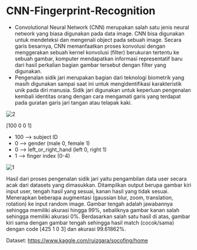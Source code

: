 # CNN-Fingerprint-Recognition

- Convolutional Neural Network (CNN) merupakan salah satu jenis neural network yang biasa digunakan pada data image. CNN bisa digunakan untuk mendeteksi dan mengenali object pada sebuah image. Secara garis besarnya, CNN memanfaatkan proses konvolusi dengan menggerakan sebuah kernel konvolusi (filter) berukuran tertentu ke sebuah gambar, komputer mendapatkan informasi representatif baru dari hasil perkalian bagian gambar tersebut dengan filter yang digunakan.
- Pengenalan sidik jari merupakan bagian dari teknologi biometrik yang masih digunakan sampai saat ini untuk mengidentifikasi karakteristik unik pada diri manusia. Sidik jari digunakan untuk keperluan pengenalan kembali identitas orang dengan cara mengamati garis yang terdapat pada guratan garis jari tangan atau telapak kaki.


![2](https://user-images.githubusercontent.com/93894711/213533761-d9b54e07-9356-43bb-bf0e-8bde52ddf710.jpg)

[100 0 0 1]

- 100 --> subject ID
- 0 --> gender (male 0, female 1)
- 0 --> left_or_right_hand (left 0, right 1)
- 1 --> finger index (0-4)


![1](https://user-images.githubusercontent.com/93894711/213533408-19de2151-9d2c-40df-bd50-4c6b5243530a.jpg)

Hasil dari proses pengenalan sidik jari yaitu pengambilan data user secara acak dari datasets yang dimasukkan. Ditampilkan output berupa gambar kiri input user, tengah hasil yang sesuai, kanan hasil yang tidak sesuai.  Menerapkan beberapa augmentasi (gaussian blur, zoom, translation, rotation) ke input random image. Gambar tengah adalah jawabannya sehingga memiliki akurasi hingga 99%, sebaliknya gambar kanan salah sehingga memiliki akurasi 0%.  Berdasarkan salah satu hasil di atas, gambar kiri sama dengan gambar tengah sehingga hasil match (cocok/sama) dengan code [425 1 0 3] dan akurasi 99.61862%.


Dataset:
https://www.kaggle.com/ruizgara/socofing/home
